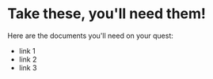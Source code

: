 # Take these, you'll need them!

Here are the documents you'll need on your quest:

- link 1
- link 2
- link 3
